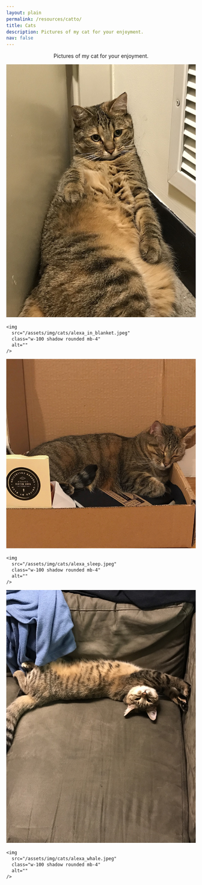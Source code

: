 ```yaml
---
layout: plain
permalink: /resources/catto/
title: Cats
description: Pictures of my cat for your enjoyment.
nav: false
---
```


<p style="text-align: center">
  Pictures of my cat for your enjoyment.
</p>

<div class="row">
  <div class="col-lg-4 col-md-12 mb-4 mb-lg-0">
    <img
      src="/assets/img/cats/alexa_chonk.jpeg"
      class="w-100 shadow rounded mb-4"
      alt=""
    />

    <img
      src="/assets/img/cats/alexa_in_blanket.jpeg"
      class="w-100 shadow rounded mb-4"
      alt=""
    />
  </div>

  <div class="col-lg-4 mb-4 mb-lg-0">
    <img
      src="/assets/img/cats/alexa_in_box.jpeg"
      class="w-100 shadow rounded mb-4"
      alt=""
    />

    <img
      src="/assets/img/cats/alexa_sleep.jpeg"
      class="w-100 shadow rounded mb-4"
      alt=""
    />
  </div>

  <div class="col-lg-4 mb-4 mb-lg-0">
    <img
      src="/assets/img/cats/alexa_model.jpeg"
      class="w-100 shadow rounded mb-4"
      alt=""
    />

    <img
      src="/assets/img/cats/alexa_whale.jpeg"
      class="w-100 shadow rounded mb-4"
      alt=""
    />
  </div>
</div>
